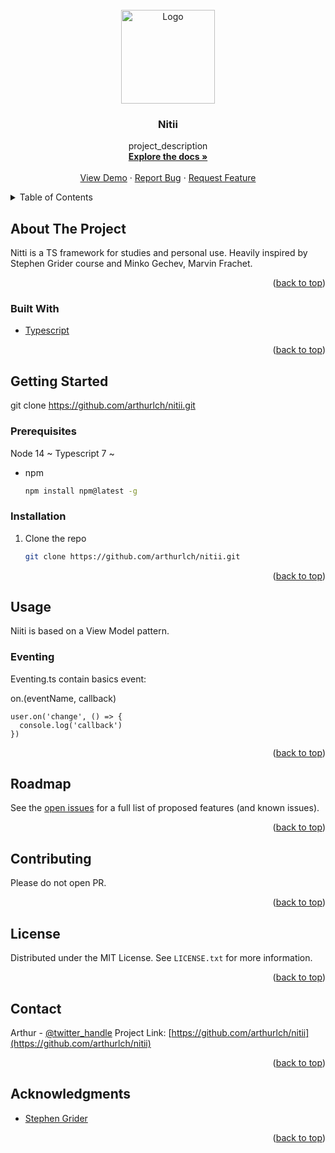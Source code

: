 <div id="top"></div>
<!--
*** Thanks for checking out the Best-README-Template. If you have a suggestion
*** that would make this better, please fork the repo and create a pull request
*** or simply open an issue with the tag "enhancement".
*** Don't forget to give the project a star!
*** Thanks again! Now go create something AMAZING! :D
-->

<!-- PROJECT SHIELDS -->
<!--
*** I'm using markdown "reference style" links for readability.
*** Reference links are enclosed in brackets [ ] instead of parentheses ( ).
*** See the bottom of this document for the declaration of the reference variables
*** for contributors-url, forks-url, etc. This is an optional, concise syntax you may use.
*** https://www.markdownguide.org/basic-syntax/#reference-style-links
-->

<!-- PROJECT LOGO -->
<br />
<div align="center">
  <a href="https://github.com/arthurlch/nitii">
    <img src="https://i.imgur.com/H2oBXUf.png" alt="Logo" width="150" height="150">
  </a>

<h3 align="center">Nitii</h3>

  <p align="center">
    project_description
    <br />
    <a href="https://github.com/github_username/repo_name"><strong>Explore the docs »</strong></a>
    <br />
    <br />
    <a href="https://github.com/github_username/repo_name">View Demo</a>
    ·
    <a href="https://github.com/github_username/repo_name/issues">Report Bug</a>
    ·
    <a href="https://github.com/github_username/repo_name/issues">Request Feature</a>
  </p>
</div>

<!-- TABLE OF CONTENTS -->
<details>
  <summary>Table of Contents</summary>
  <ol>
    <li>
      <a href="#about-the-project">About The Project</a>
      <ul>
        <li><a href="#built-with">Built With</a></li>
      </ul>
    </li>
    <li>
      <a href="#getting-started">Getting Started</a>
      <ul>
        <li><a href="#prerequisites">Prerequisites</a></li>
        <li><a href="#installation">Installation</a></li>
      </ul>
    </li>
    <li><a href="#usage">Usage</a></li>
    <li><a href="#contributing">Contributing</a></li>
    <li><a href="#license">License</a></li>
    <li><a href="#contact">Contact</a></li>
    <li><a href="#acknowledgments">Acknowledgments</a></li>
  </ol>
</details>

<!-- ABOUT THE PROJECT -->

## About The Project

Nitti is a TS framework for studies and personal use.
Heavily inspired by Stephen Grider course and Minko Gechev, Marvin Frachet.

<p align="right">(<a href="#top">back to top</a>)</p>

### Built With

- [Typescript](https://www.typescriptlang.org/)

<p align="right">(<a href="#top">back to top</a>)</p>

<!-- GETTING STARTED -->

## Getting Started

git clone https://github.com/arthurlch/nitii.git

### Prerequisites

Node 14 ~
Typescript 7 ~

- npm
  ```sh
  npm install npm@latest -g
  ```

### Installation

1. Clone the repo
   ```sh
   git clone https://github.com/arthurlch/nitii.git
   ```

<p align="right">(<a href="#top">back to top</a>)</p>

<!-- USAGE EXAMPLES -->

## Usage

Niiti is based on a View Model pattern.

### Eventing

Eventing.ts contain basics event:

on.(eventName, callback)

```
user.on('change', () => {
  console.log('callback')
})
```

<p align="right">(<a href="#top">back to top</a>)</p>

<!-- ROADMAP -->

## Roadmap

See the [open issues](https://github.com/arthurlch/nitii/issues) for a full list of proposed features (and known issues).

<p align="right">(<a href="#top">back to top</a>)</p>

<!-- CONTRIBUTING -->

## Contributing

Please do not open PR.

<p align="right">(<a href="#top">back to top</a>)</p>

<!-- LICENSE -->

## License

Distributed under the MIT License. See `LICENSE.txt` for more information.

<p align="right">(<a href="#top">back to top</a>)</p>

<!-- CONTACT -->

## Contact

Arthur - [@twitter_handle](https://twitter.com/arthurlch)
Project Link: [https://github.com/arthurlch/nitii](https://github.com/arthurlch/nitii)

<p align="right">(<a href="#top">back to top</a>)</p>

<!-- ACKNOWLEDGMENTS -->

## Acknowledgments

- [Stephen Grider](https://github.com/StephenGrider)

<p align="right">(<a href="#top">back to top</a>)</p>

<!-- MARKDOWN LINKS & IMAGES -->
<!-- https://www.markdownguide.org/basic-syntax/#reference-style-links -->
